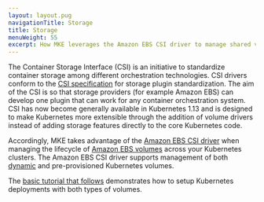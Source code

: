 ```yaml
---
layout: layout.pug
navigationTitle: Storage
title: Storage
menuWeight: 55
excerpt: How MKE leverages the Amazon EBS CSI driver to manage shared volumes
---
```



The Container Storage Interface (CSI) is an initiative to standardize container storage among different orchestration technologies. CSI drivers conform to the [CSI specification](https://github.com/container-storage-interface/spec/blob/master/spec.md) for storage plugin standardization.
The aim of the CSI is so that storage providers (for example Amazon EBS) can develop one plugin that can work for any container orchestration system. CSI has now become generally available in Kubernetes 1.13 and is designed to make Kubernetes more extensible through the addition of volume drivers instead of adding storage features directly to the core Kubernetes code.

Accordingly, MKE takes advantage of the [Amazon EBS CSI driver](https://github.com/kubernetes-sigs/aws-ebs-csi-driver) when managing the lifecycle of [Amazon EBS volumes](https://docs.aws.amazon.com/AWSEC2/latest/UserGuide/EBSVolumes.html) across your Kubernetes clusters. The Amazon EBS CSI driver supports management of both [dynamic](https://kubernetes.io/docs/concepts/storage/dynamic-provisioning/) and pre-provisioned Kubernetes volumes.

The [basic tutorial that follows](./tutorial-kubernetes-storage-basic) demonstrates how to setup Kubernetes deployments with both types of volumes.
